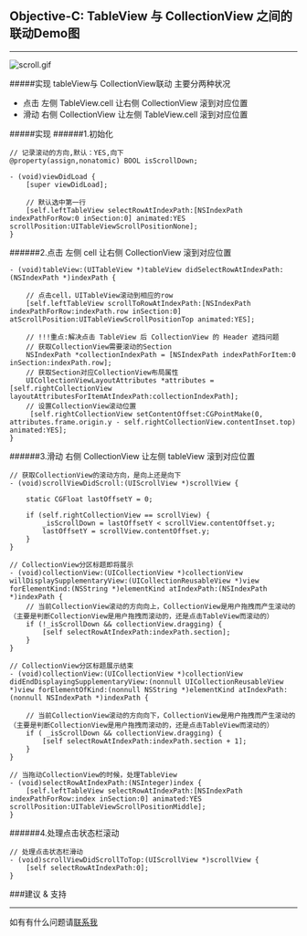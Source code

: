 ## Objective-C: TableView 与 CollectionView 之间的联动Demo图
- - -
![scroll.gif](http://upload-images.jianshu.io/upload_images/1157148-5e079f6449172684.gif?imageMogr2/auto-orient/strip)

#####实现 tableView与 CollectionView联动 主要分两种状况
- 点击 左侧 TableView.cell 让右侧 CollectionView 滚到对应位置
- 滑动 右侧 CollectionView 让左侧 TableView.cell 滚到对应位置

#####实现
######1.初始化
```
// 记录滚动的方向,默认：YES,向下
@property(assign,nonatomic) BOOL isScrollDown;
```
```
- (void)viewDidLoad {
    [super viewDidLoad];

    // 默认选中第一行
    [self.leftTableView selectRowAtIndexPath:[NSIndexPath indexPathForRow:0 inSection:0] animated:YES scrollPosition:UITableViewScrollPositionNone];
}
```
######2.点击 左侧 cell 让右侧 CollectionView 滚到对应位置
```
- (void)tableView:(UITableView *)tableView didSelectRowAtIndexPath:(NSIndexPath *)indexPath {

    // 点击cell，UITableView滚动到相应的row
    [self.leftTableView scrollToRowAtIndexPath:[NSIndexPath indexPathForRow:indexPath.row inSection:0] atScrollPosition:UITableViewScrollPositionTop animated:YES];

    // !!!重点:解决点击 TableView 后 CollectionView 的 Header 遮挡问题
    // 获取CollectionView需要滚动的Section
    NSIndexPath *collectionIndexPath = [NSIndexPath indexPathForItem:0 inSection:indexPath.row];
    // 获取Section对应CollectionView布局属性
    UICollectionViewLayoutAttributes *attributes = [self.rightCollectionView layoutAttributesForItemAtIndexPath:collectionIndexPath];
    // 设置CollectionView滚动位置
     [self.rightCollectionView setContentOffset:CGPointMake(0, attributes.frame.origin.y - self.rightCollectionView.contentInset.top) animated:YES];
}
```
######3.滑动 右侧 CollectionView 让左侧 tableView 滚到对应位置
```
// 获取CollectionView的滚动方向，是向上还是向下
- (void)scrollViewDidScroll:(UIScrollView *)scrollView {

    static CGFloat lastOffsetY = 0;

    if (self.rightCollectionView == scrollView) {
        _isScrollDown = lastOffsetY < scrollView.contentOffset.y;
        lastOffsetY = scrollView.contentOffset.y;
    }
}
```
```
// CollectionView分区标题即将展示
- (void)collectionView:(UICollectionView *)collectionView willDisplaySupplementaryView:(UICollectionReusableView *)view forElementKind:(NSString *)elementKind atIndexPath:(NSIndexPath *)indexPath {
    // 当前CollectionView滚动的方向向上，CollectionView是用户拖拽而产生滚动的（主要是判断CollectionView是用户拖拽而滚动的，还是点击TableView而滚动的）
    if (!_isScrollDown && collectionView.dragging) {
        [self selectRowAtIndexPath:indexPath.section];
    }
}

// CollectionView分区标题展示结束
- (void)collectionView:(UICollectionView *)collectionView didEndDisplayingSupplementaryView:(nonnull UICollectionReusableView *)view forElementOfKind:(nonnull NSString *)elementKind atIndexPath:(nonnull NSIndexPath *)indexPath {

    // 当前CollectionView滚动的方向向下，CollectionView是用户拖拽而产生滚动的（主要是判断CollectionView是用户拖拽而滚动的，还是点击TableView而滚动的）
    if ( _isScrollDown && collectionView.dragging) {
        [self selectRowAtIndexPath:indexPath.section + 1];
    }
}

// 当拖动CollectionView的时候，处理TableView
- (void)selectRowAtIndexPath:(NSInteger)index {
    [self.leftTableView selectRowAtIndexPath:[NSIndexPath indexPathForRow:index inSection:0] animated:YES scrollPosition:UITableViewScrollPositionMiddle];
}
```
######4.处理点击状态栏滚动
```
// 处理点击状态栏滑动
- (void)scrollViewDidScrollToTop:(UIScrollView *)scrollView {
    [self selectRowAtIndexPath:0];
}
```

###建议 & 支持
- - -
如有有什么问题请[联系我](http://www.jianshu.com/u/34e83a7106ae)
